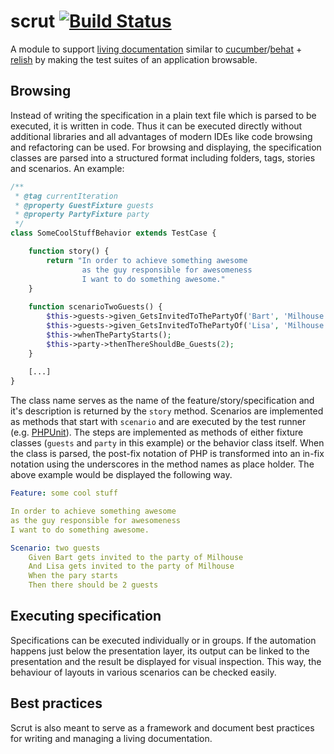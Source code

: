 # scrut [![Build Status](https://travis-ci.org/watoki/scrut.png?branch=master)](https://travis-ci.org/watoki/scrut)

A module to support [living documentation][sbe] similar to [cucumber]/[behat] + [relish] by making the test suites of an application browsable.

## Browsing ##

Instead of writing the specification in a plain text file which is parsed to be executed, it is written in code. Thus it can be executed directly without additional libraries and all advantages of modern IDEs like code browsing and refactoring can be used. For browsing and displaying, the specification classes are parsed into a structured format including folders, tags, stories and scenarios. An example:

```PHP
/**
 * @tag currentIteration
 * @property GuestFixture guests
 * @property PartyFixture party
 */
class SomeCoolStuffBehavior extends TestCase {

	function story() {
		return "In order to achieve something awesome
				as the guy responsible for awesomeness
				I want to do something awesome."
	}
	
	function scenarioTwoGuests() {
		$this->guests->given_GetsInvitedToThePartyOf('Bart', 'Milhouse');
		$this->guests->given_GetsInvitedToThePartyOf('Lisa', 'Milhouse');
		$this->whenThePartyStarts();
		$this->party->thenThereShouldBe_Guests(2);
	}
	
	[...]
}
```
	
The class name serves as the name of the feature/story/specification and it's description is returned by the `story` method. Scenarios are implemented as methods that start with `scenario` and are executed by the test runner (e.g. [PHPUnit]). The steps are implemented as methods of either fixture classes (`guests` and `party` in this example) or the behavior class itself. When the class is parsed, the post-fix notation of PHP is transformed into an in-fix notation using the underscores in the method names as place holder. The above example would be displayed the following way.

```yaml
Feature: some cool stuff

In order to achieve something awesome
as the guy responsible for awesomeness
I want to do something awesome.

Scenario: two guests
	Given Bart gets invited to the party of Milhouse
	And Lisa gets invited to the party of Milhouse
	When the pary starts
	Then there should be 2 guests
```

## Executing specification ##

Specifications can be executed individually or in groups. If the automation happens just below the presentation layer, its output can be linked to the presentation and the result be displayed for visual inspection. This way, the behaviour of layouts in various scenarios can be checked easily.

## Best practices ##

Scrut is also meant to serve as a framework and document best practices for writing and managing a living documentation.

[sbe]: http://specificationbyexample.com/key_ideas.html
[cucumber]: http://cukes.info/
[behat]: http://behat.org/
[relish]: https://www.relishapp.com/
[PHPUnit]: http://phpunit.de